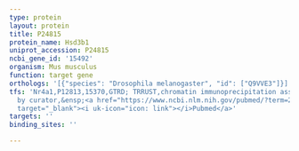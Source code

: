 ```yaml
---
type: protein
layout: protein
title: P24815
protein_name: Hsd3b1
uniprot_accession: P24815
ncbi_gene_id: '15492'
organism: Mus musculus
function: target gene
orthologs: '[{"species": "Drosophila melanogaster", "id": ["Q9VVE3"]}]'
tfs: 'Nr4a1,P12813,15370,GTRD; TRRUST,chromatin immunoprecipitation assay; inferred
  by curator,&ensp;<a href="https://www.ncbi.nlm.nih.gov/pubmed/?term=27924024%5Buid%5D+OR+29087512%5Buid%5D+OR+25092869%5Buid%5D"
  target="_blank"><i uk-icon="icon: link"></i>Pubmed</a>'
targets: ''
binding_sites: ''

---
```

